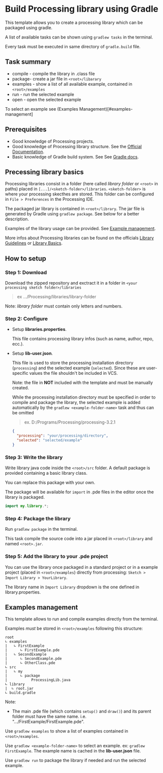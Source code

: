 # Build Processing library using Gradle
This template allows you to create a processing library which can be packaged using gradle.

A list of available tasks can be shown using `gradlew tasks` in the terminal.

Every task must be executed in same directory of `gradle.build` file.

## Task summary
- compile - compile the library in .class file
- package- create a jar file in `<root>/libarary`
- examples - show a list of all available example, contained in `<root>/examples`
- run - run the selected example
- open - open the selected example

To select an example see (Examples Management)[#examples-management]

## Prerequisites
- Good knowledge of Processing projects.
- Good knowledge of Processing library structure. See the [Official Documentation](https://github.com/processing/processing/wiki/Library-Overview).
- Basic knowledge of Gradle build system. See See [Gradle docs](https://gradle.org/docs).

## Precessing library basics
Processing libraries consist in a folder (here called *library folder* or `<root>` in paths) placed in `[...]/<sketch-folder>/libraries`.
`<sketch-folder>` is  where your processing skecthes are stored. This folder can be configured in `File > Preferences` in the Processing IDE.

The packaged jar library is contained in `<root>/library`.
The jar file is generated by Gradle using `gradlew package`. See below for a better description.

Examples of the library usage can be provided. See [Example management](#examples-management).

More infos about Processing libraries can be found  on the officials
[Library Guidelines](https://github.com/processing/processing/wiki/Library-Guidelines) or
[Library Basics](https://github.com/processing/processing/wiki/Library-Basics).

## How to setup

### Step 1: Download
Download the zipped repository and exctract it in a folder in `<your processing sketch folder>/libraries`
> ex .../Processing/libraries/library-folder

Note: *library folder* must contain only letters and numbers.


### Step 2: Configure
- Setup **libraries.properties**.

  This file contains processing library infos (such as name, author, repo, ecc.).

- Setup **lib-user.json**.

  This file is used to store the processing installation directory (`processing`) and the selected example (`selected`).
  Since these are user-specific values the file shouldn't be included in VCS.

  Note: the file in **NOT** included with the template and must be manually created.

  While the processing installation directory must be specified in order to compile and package the library,
  the selected example is added automatically by the `gradlew <example-folder-name>` task and thus can be omitted
  > ex. D:/Programs/Processing/processing-3.2.1  
  ```json
  {
    "processing": "your/processing/directory",
    "selected": "selected/example"
  }
  ```


### Step 3: Write the library
Write library java code inside the `<root>/src` folder. A default package is provided containing a basic library class.

You can replace this package with your own.

The package will be available for `import` in .pde files in the editor once the library is packaged.
  ```java
  import my.library.*;
  ```


### Step 4: Package the library
Run `gradlew package` in the terminal.

This task compile the source code into a jar placed in `<root>/library` and named `<root>.jar`.


### Step 5: Add the library to your .pde project
You can use the library once packaged in a standard project or in a example project (placed in `<root>/examples`)
directly from processing: `Sketch > Import Library > YourLibrary`.

The library name in `Import Library` dropdown is the one defined in library.properties.



## Examples management
This template allows to run and compile examples directly from the terminal.

Examples *must* be stored in `<root>/examples` following this structure:
  ```
  root
  ∟ examples
  |   ∟ FirstExample
  |      ∟ FirstExample.pde
  |   ∟ SecondExample
  |      ∟ SecondExample.pde
  |      ∟ OtherClass.pde
  ∟ src
  |   ∟ my
  |      ∟ package
  |           ProcessingLib.java
  ∟ library
  |  ∟ root.jar
  ∟ build.gradle
  ```
Note:
- The main .pde file (which contains `setup()` and `draw()`) and its parent folder must have the same name.  i.e. ".../FirstExample/FirstExample.pde".

Use `gradlew examples` to show a list of examples contained in `<root>/examples`.

Use `gradlew <example-folder-name>` to select an example. ex: `gradlew FirstExample`.
The example name is cached in the **lib-user.json** file.

Use `gradlew run` to package the library if needed and run the selected example.
